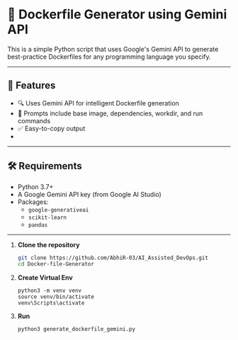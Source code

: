 # 🚀 Dockerfile Generator using Gemini API

This is a simple Python script that uses Google's Gemini API to generate best-practice Dockerfiles for any programming language you specify.

---

## 📌 Features

- 🔍 Uses Gemini API for intelligent Dockerfile generation
- 🧠 Prompts include base image, dependencies, workdir, and run commands
- ✅ Easy-to-copy output
- 
---

## 🛠️ Requirements
- Python 3.7+
- A Google Gemini API key (from Google AI Studio)
- Packages:
  - `google-generativeai`
  - `scikit-learn`
  - `pandas`
---


1. **Clone the repository**
   ```bash
   git clone https://github.com/AbhiR-03/AI_Assisted_DevOps.git
   cd Docker-file-Generator
   ```

2. **Create Virtual Env**
   ```
   python3 -m venv venv
   source venv/bin/activate  
   venv\Scripts\activate
   ```

3. **Run**
   ```
   python3 generate_dockerfile_gemini.py
   ```


